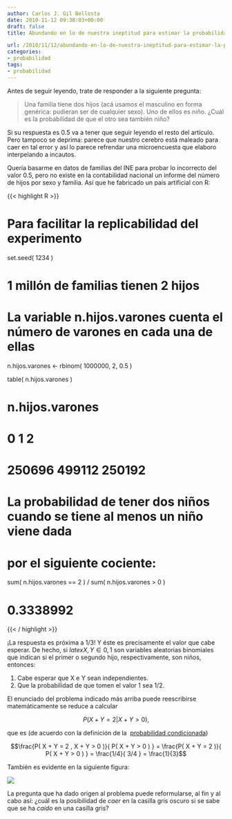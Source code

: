 ```yaml
---
author: Carlos J. Gil Bellosta
date: 2010-11-12 09:38:03+00:00
draft: false
title: Abundando en lo de nuestra ineptitud para estimar la probabilidad condicionada

url: /2010/11/12/abundando-en-lo-de-nuestra-ineptitud-para-estimar-la-probabilidad-condicionada/
categories:
- probabilidad
tags:
- probabilidad
---
```


Antes de seguir leyendo, trate de responder a la siguiente pregunta:

>Una familia tiene dos hijos (acá usamos el masculino en forma genérica: pudieran ser de cualquier sexo). Uno de ellos es niño. ¿Cuál es la probabilidad de que el otro sea también niño?

Si su respuesta es 0.5 va a tener que seguir leyendo el resto del artículo. Pero tampoco se deprima: parece que nuestro cerebro está maleado para caer en tal error y así lo parece refrendar una microencuesta que elaboro interpelando a incautos.

Quería basarme en datos de familias del INE para probar lo incorrecto del valor 0.5, pero no existe en la contabilidad nacional un informe del número de hijos por sexo y familia. Así que he fabricado un país artificial con R:

{{< highlight R >}}
# Para facilitar la replicabilidad del experimento
set.seed( 1234 )

# 1 millón de familias tienen 2 hijos
# La variable n.hijos.varones cuenta el número de varones en cada una de ellas
n.hijos.varones <- rbinom( 1000000, 2, 0.5 )

table( n.hijos.varones )
# n.hijos.varones
#      0      1      2
# 250696 499112 250192

# La probabilidad de tener dos niños cuando se tiene al menos un niño viene dada
# por el siguiente cociente:
sum( n.hijos.varones == 2 ) / sum( n.hijos.varones > 0 )
# 0.3338992
{{< / highlight >}}

¡La respuesta es próxima a 1/3! Y éste es precisamente el valor que cabe esperar. De hecho, si $latex X, Y \in {0,1}$ son variables aleatorias binomiales que indican si el primer o segundo hijo, respectivamente, son niños, entonces:



1. Cabe esperar que X e Y sean independientes.
2. Que la probabilidad de que tomen el valor 1 sea 1/2.

El enunciado del problema indicado más arriba puede reescribirse matemáticamente se reduce a calcular

$$ P( X + Y = 2 | X + Y > 0 ), $$


que es (de acuerdo con la definición de la  [probabilidad condicionada](http://es.wikipedia.org/wiki/Probabilidad_condicionada))


$$\frac{P( X + Y = 2 , X + Y > 0 )}{ P( X + Y > 0 ) } = \frac{P( X + Y = 2 )}{ P( X + Y > 0 ) } = \frac{1/4}{ 3/4 } = \frac{1}{3}$$


También es evidente en la siguiente figura:


[![](/wp-uploads/2010/11/grafico_probabilidad_condicional.png#center)
](/wp-uploads/2010/11/grafico_probabilidad_condicional.png#center)


La pregunta que ha dado origen al problema puede reformularse, al fin y al cabo así: ¿cuál es la posibilidad de _caer_ en la casilla gris oscuro si se sabe que se ha _caído_ en una casilla gris?
